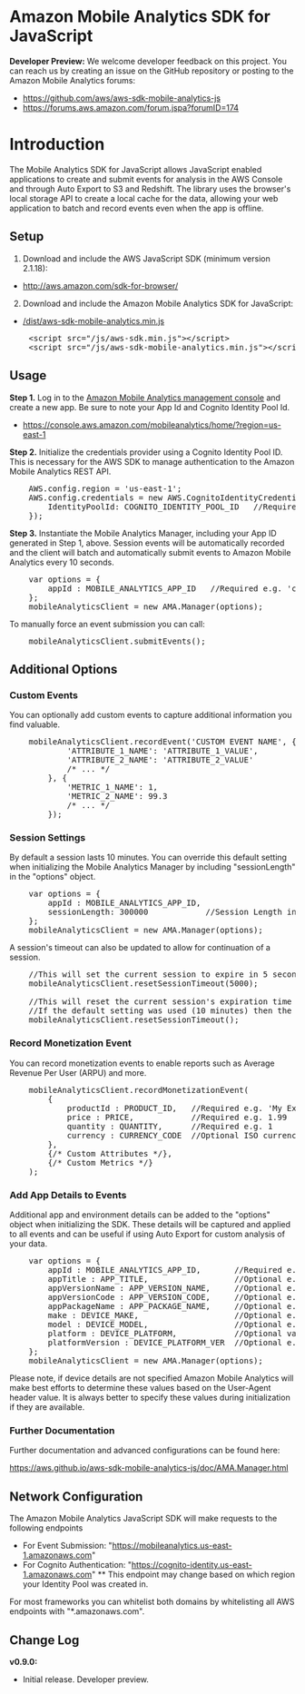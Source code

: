 # Amazon Mobile Analytics SDK for JavaScript

**Developer Preview:** We welcome developer feedback on this project. You can reach us by creating an issue on the 
GitHub repository or posting to the Amazon Mobile Analytics forums:
* https://github.com/aws/aws-sdk-mobile-analytics-js
* https://forums.aws.amazon.com/forum.jspa?forumID=174

Introduction
============
The Mobile Analytics SDK for JavaScript allows JavaScript enabled applications to create and submit events for analysis in the AWS Console and through Auto Export to S3 and Redshift. The library uses the browser's local storage API to create a local cache for the data, allowing your web application to batch and record events even when the app is offline.

## Setup

1. Download and include the AWS JavaScript SDK (minimum version 2.1.18):
  * http://aws.amazon.com/sdk-for-browser/

2. Download and include the Amazon Mobile Analytics SDK for JavaScript:
  * [/dist/aws-sdk-mobile-analytics.min.js](https://raw.githubusercontent.com/aws/aws-sdk-mobile-analytics-js/master/dist/aws-sdk-mobile-analytics.min.js)

<pre class="prettyprint">
    &lt;script src="/js/aws-sdk.min.js"&gt;&lt;/script&gt;
    &lt;script src="/js/aws-sdk-mobile-analytics.min.js"&gt;&lt;/script&gt;
</pre>

## Usage

**Step 1.** Log in to the [Amazon Mobile Analytics management console](https://console.aws.amazon.com/mobileanalytics/home/?region=us-east-1) and create a new app. Be sure to note your App Id and Cognito Identity Pool Id.
* https://console.aws.amazon.com/mobileanalytics/home/?region=us-east-1

**Step 2.** Initialize the credentials provider using a Cognito Identity Pool ID. This is necessary for the AWS SDK to manage authentication to the Amazon Mobile Analytics REST API.

<pre class="prettyprint">
    AWS.config.region = 'us-east-1';
    AWS.config.credentials = new AWS.CognitoIdentityCredentials({
        IdentityPoolId: COGNITO_IDENTITY_POOL_ID   //Required e.g. 'us-east-1:12345678-c1ab-4122-913b-22d16971337b'
    });
</pre>

**Step 3.** Instantiate the Mobile Analytics Manager, including your App ID generated in Step 1, above. Session events will be automatically recorded and the client will batch and automatically submit events to Amazon Mobile Analytics every 10 seconds.

<pre class="prettyprint">
    var options = {
        appId : MOBILE_ANALYTICS_APP_ID   //Required e.g. 'c5d69c75a92646b8953126437d92c007'
    };
    mobileAnalyticsClient = new AMA.Manager(options);
</pre>

To manually force an event submission you can call:
<pre class="prettyprint">
    mobileAnalyticsClient.submitEvents();
</pre>

## Additional Options
### Custom Events
You can optionally add custom events to capture additional information you find valuable.

<pre class="prettyprint">
    mobileAnalyticsClient.recordEvent('CUSTOM EVENT NAME', {
            'ATTRIBUTE_1_NAME': 'ATTRIBUTE_1_VALUE',
            'ATTRIBUTE_2_NAME': 'ATTRIBUTE_2_VALUE'
            /* ... */
        }, {
            'METRIC_1_NAME': 1,
            'METRIC_2_NAME': 99.3
            /* ... */
        });
</pre>


### Session Settings
By default a session lasts 10 minutes. You can override this default setting when initializing the Mobile Analytics Manager by including "sessionLength" in the "options" object.

<pre class="prettyprint">
    var options = {
        appId : MOBILE_ANALYTICS_APP_ID, 
        sessionLength: 300000            //Session Length in milliseconds.  This will evaluate to 5min.
    };
    mobileAnalyticsClient = new AMA.Manager(options);
</pre>

A session's timeout can also be updated to allow for continuation of a session.

<pre class="prettyprint">
    //This will set the current session to expire in 5 seconds from now.
    mobileAnalyticsClient.resetSessionTimeout(5000); 
    
    //This will reset the current session's expiration time using the time specified during initialization. 
    //If the default setting was used (10 minutes) then the session will expire 10 minutes from now. 
    mobileAnalyticsClient.resetSessionTimeout();
</pre>

### Record Monetization Event
You can record monetization events to enable reports such as Average Revenue Per User (ARPU) and more.

<pre class="prettyprint">
    mobileAnalyticsClient.recordMonetizationEvent(
        {
            productId : PRODUCT_ID,   //Required e.g. 'My Example Product'
            price : PRICE,            //Required e.g. 1.99
            quantity : QUANTITY,      //Required e.g. 1
            currency : CURRENCY_CODE  //Optional ISO currency code e.g. 'USD'
        }, 
        {/* Custom Attributes */}, 
        {/* Custom Metrics */}
    );
</pre>

### Add App Details to Events
Additional app and environment details can be added to the "options" object when initializing the SDK. These details will be captured and applied to all events and can be useful if using Auto Export for custom analysis of your data.

<pre class="prettyprint">
    var options = {
        appId : MOBILE_ANALYTICS_APP_ID,       //Required e.g. 'c5d69c75a92646b8953126437d92c007'
        appTitle : APP_TITLE,                  //Optional e.g. 'Example App'
        appVersionName : APP_VERSION_NAME,     //Optional e.g. '1.4.1'
        appVersionCode : APP_VERSION_CODE,     //Optional e.g. '42'
        appPackageName : APP_PACKAGE_NAME,     //Optional e.g. 'com.amazon.example'
        make : DEVICE_MAKE,                    //Optional e.g. 'Amazon'
        model : DEVICE_MODEL,                  //Optional e.g. 'KFTT'
        platform : DEVICE_PLATFORM,            //Optional valid values: 'Android', 'iPhoneOS'
        platformVersion : DEVICE_PLATFORM_VER  //Optional e.g. '4.4'
    };
    mobileAnalyticsClient = new AMA.Manager(options);
</pre>

Please note, if device details are not specified Amazon Mobile Analytics will make best efforts to determine these values based on the User-Agent header value. It is always better to specify these values during initialization if they are available. 

### Further Documentation
Further documentation and advanced configurations can be found here:

https://aws.github.io/aws-sdk-mobile-analytics-js/doc/AMA.Manager.html

## Network Configuration
The Amazon Mobile Analytics JavaScript SDK will make requests to the following endpoints
* For Event Submission: "https://mobileanalytics.us-east-1.amazonaws.com"
* For Cognito Authentication: "https://cognito-identity.us-east-1.amazonaws.com"
** This endpoint may change based on which region your Identity Pool was created in.
 
For most frameworks you can whitelist both domains by whitelisting all AWS endpoints with "*.amazonaws.com".

## Change Log

**v0.9.0:**
* Initial release. Developer preview.
